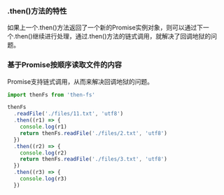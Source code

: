 ### .then()方法的特性
如果上一个.then()方法返回了一个新的Promise实例对象，则可以通过下一个.then()继续进行处理，通过.then()方法的链式调用，就解决了回调地狱的问题。

### 基于Promise按顺序读取文件的内容
Promise支持链式调用，从而来解决回调地狱的问题。
```javascript
import thenFs from 'then-fs'

thenFs
  .readFile('./files/11.txt', 'utf8')
  .then((r1) => {
    console.log(r1)
    return thenFs.readFile('./files/2.txt', 'utf8')
  })
  .then((r2) => {
    console.log(r2)
    return thenFs.readFile('./files/3.txt', 'utf8')
  })
  .then((r3) => {
    console.log(r3)
  })

```